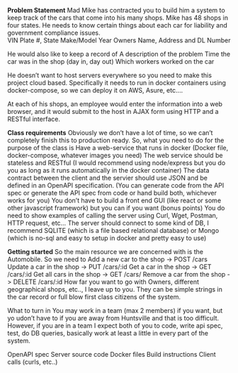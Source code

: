 **Problem Statement**
Mad Mike has contracted you to build him a system to keep track of the cars that come into his many shops.  Mike has 48 shops in four states.  He needs to know certain things about each car for liability and government compliance issues.  
VIN 
Plate #, State
Make/Model
Year
Owners Name, Address and DL Number

He would also like to keep a record of 
A description of the problem
Time the car was in the shop (day in, day out)
Which workers worked on the car

He doesn’t want to host servers everywhere so you need to make this project cloud based.  Specifically it needs to run in docker containers using docker-compose, so we can deploy it on AWS, Asure, etc….

At each of his shops, an employee would enter the information into a web browser, and it would submit to the host in AJAX form using HTTP and a RESTful interface.  

**Class requirements**
Obviously we don’t have a lot of time, so we can’t completely finish this to production ready.  So, what you need to do for the purpose of the class is 
Have a web-service that runs in docker (Docker file, docker-compose, whatever images you need)
The web service should be stateless and RESTful (I would recommend using node/express but you do you as long as it runs automatically in the docker container)
The data contract between the client and the servier should use JSON and be defined in an OpenAPI specification.  (You can generate code from the API spec or generate the API spec from code or hand build both, whichever works for you)
You don’t have to build a front end GUI (like react or some other javascript framework) but you can if you want (bonus points)
You do need to show examples of calling the server using Curl, Wget, Postman, HTTP request, etc…
The server should connect to some kind of DB, I recommend SQLITE (which is a file based relational database) or Mongo (which is no-sql and easy to setup in docker and pretty easy to use)

**Getting started** 
So the main resource we are concerned with is the Automobile.  So we need to 
Add a new car to the shop ->    POST /cars   
Update a car in the shop -> PUT /cars/:id 
Get a car in the shop -> GET /cars/:id 
Get all cars in the shop -> GET /cars/
Remove a car from the shop -> DELETE /cars/:id 
How far you want to go with Owners, different geographical shops, etc.., I leave up to you.  They can be simple strings in the car record or full blow first class citizens of the system. 

What to turn in 
You may work in a team (max 2 members) if you want, but yo udon’t have to if you are away from Huntsville and that is too difficult.  However, if you are in a team I expect both of you to code, write api spec, test, do DB queries, basically work at least a little in every part of the system. 

OpenAPI spec
Server source code
Docker files
Build instructions
Client calls (curls, etc..)

